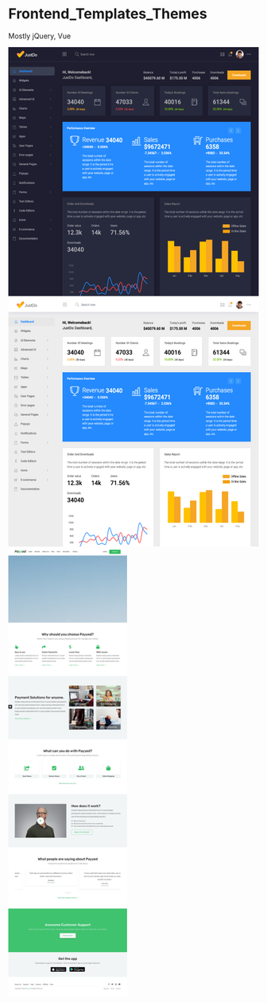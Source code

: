# Frontend_Templates_Themes
Mostly jQuery, Vue 

<img src="./justdo-provertical-dark.jpg" height="500px">
<img src="./justdo-vertical-default.jpg" height="500px">
<img src="./payyed-money-transfer-and-online-payments.jpg" height="900px">
